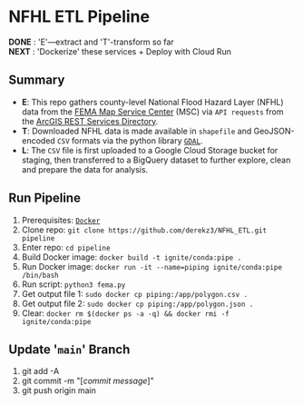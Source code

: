 # NFHL ETL Pipeline  


**DONE** : 'E'—extract and 'T'-transform so far  
**NEXT** : 'Dockerize' these services + Deploy with Cloud Run


## Summary

- **E**: This repo gathers county-level National Flood Hazard Layer (NFHL) data from the [FEMA Map Service Center](https://msc.fema.gov/portal/advanceSearch#searchresultsanchor) (MSC) via `API requests` from the [ArcGIS REST Services Directory](https://hazards.fema.gov/gis/nfhl/rest/services/public/NFHL/MapServer).  
- **T**: Downloaded NFHL data is made available in `shapefile` and GeoJSON-encoded `CSV` formats via the python library [`GDAL`](https://gdal.org/index.html).  
- **L**: The `CSV` file is first uploaded to a Google Cloud Storage bucket for staging, then transferred to a BigQuery dataset to further explore, clean and prepare the data for analysis.


## Run Pipeline

1. Prerequisites: [`Docker`](https://docs.docker.com/engine/install/)
2. Clone repo: `git clone https://github.com/derekz3/NFHL_ETL.git pipeline`
3. Enter repo: `cd pipeline`
4. Build Docker image: `docker build -t ignite/conda:pipe .`
5. Run Docker image: `docker run -it --name=piping ignite/conda:pipe /bin/bash`
6. Run script: `python3 fema.py`
7. Get output file 1: `sudo docker cp piping:/app/polygon.csv .`
8. Get output file 2: `sudo docker cp piping:/app/polygon.json .`
9. Clear: `docker rm $(docker ps -a -q) && docker rmi -f ignite/conda:pipe`


## Update '`main`' Branch

1. git add -A
2. git commit -m "[*commit message*]"
3. git push origin main